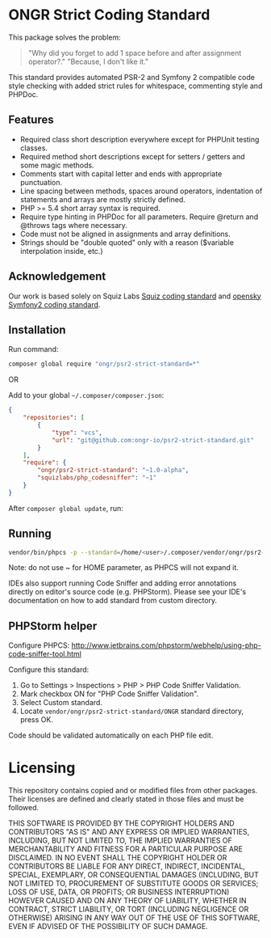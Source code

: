 # ONGR Strict Coding Standard

This package solves the problem: 

> "Why did you forget to add 1 space before and after assignment operator?."
> "Because, I don't like it."

This standard provides automated PSR-2 and Symfony 2 compatible code style checking with added strict rules for whitespace, commenting style and PHPDoc.

## Features

- Required class short description everywhere except for PHPUnit testing classes.
- Required method short descriptions except for setters / getters and some magic methods.
- Comments start with capital letter and ends with appropriate punctuation.
- Line spacing between methods, spaces around operators, indentation of statements and arrays are mostly strictly defined.
- PHP >= 5.4 short array syntax is required.
- Require type hinting in PHPDoc for all parameters. Require @return and @throws tags where necessary.
- Code must not be aligned in assignments and array definitions.
- Strings should be "double quoted" only with a reason ($variable interpolation inside, etc.)

## Acknowledgement

Our work is based solely on Squiz Labs [Squiz coding standard](https://github.com/squizlabs/PHP_CodeSniffer) and [opensky Symfony2 coding standard](https://github.com/escapestudios/Symfony2-coding-standard).

## Installation

Run command:
````bash
composer global require "ongr/psr2-strict-standard=*"
````

OR

Add to your global `~/.composer/composer.json`:

```json
{
    "repositories": [
        {
            "type": "vcs",
            "url": "git@github.com:ongr-io/psr2-strict-standard.git"
        }
    ],
    "require": {
        "ongr/psr2-strict-standard": "~1.0-alpha",
        "squizlabs/php_codesniffer": "~1"
    }
}
```

After `composer global update`, run:

## Running

```sh
vendor/bin/phpcs -p --standard=/home/<user>/.composer/vendor/ongr/psr2-strict-standard/ONGR --ignore=vendor/,Tests/app/,Resources/public/ ./
```

Note: do not use ~ for HOME parameter, as PHPCS will not expand it.

IDEs also support running Code Sniffer and adding error annotations directly on editor's source code (e.g. PHPStorm). Please see your IDE's documentation on how to add standard from custom directory.

## PHPStorm helper

Configure PHPCS: http://www.jetbrains.com/phpstorm/webhelp/using-php-code-sniffer-tool.html

Configure this standard:

1. Go to Settings > Inspections > PHP > PHP Code Sniffer Validation.
1. Mark checkbox ON for "PHP Code Sniffer Validation".
1. Select Custom standard.
1. Locate `vendor/ongr/psr2-strict-standard/ONGR` standard directory, press OK.

Code should be validated automatically on each PHP file edit.

# Licensing

This repository contains copied and or modified files from other packages. Their licenses are defined and clearly stated in those files and must be followed.

THIS SOFTWARE IS PROVIDED BY THE COPYRIGHT HOLDERS AND CONTRIBUTORS "AS IS" AND ANY EXPRESS OR IMPLIED WARRANTIES, INCLUDING, BUT NOT LIMITED TO, THE IMPLIED WARRANTIES OF MERCHANTABILITY AND FITNESS FOR A PARTICULAR PURPOSE ARE DISCLAIMED. IN NO EVENT SHALL THE COPYRIGHT HOLDER OR CONTRIBUTORS BE LIABLE FOR ANY DIRECT, INDIRECT, INCIDENTAL, SPECIAL, EXEMPLARY, OR CONSEQUENTIAL DAMAGES (INCLUDING, BUT NOT LIMITED TO, PROCUREMENT OF SUBSTITUTE GOODS OR SERVICES; LOSS OF USE, DATA, OR PROFITS; OR BUSINESS INTERRUPTION) HOWEVER CAUSED AND ON ANY THEORY OF LIABILITY, WHETHER IN CONTRACT, STRICT LIABILITY, OR TORT (INCLUDING NEGLIGENCE OR OTHERWISE) ARISING IN ANY WAY OUT OF THE USE OF THIS SOFTWARE, EVEN IF ADVISED OF THE POSSIBILITY OF SUCH DAMAGE.
